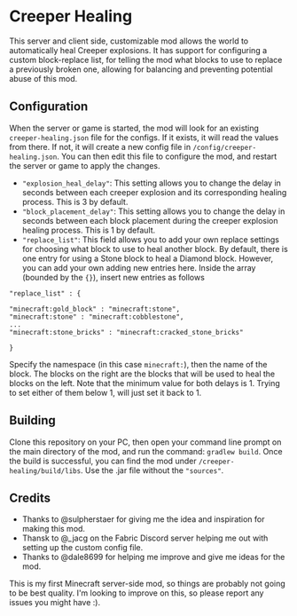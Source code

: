 # Creeper Healing

This server and client side, customizable mod allows the world to automatically heal Creeper explosions. It has support for configuring a custom block-replace list, for telling the mod what blocks to use to replace a previously broken one, allowing for balancing and preventing potential abuse of this mod.

## Configuration
When the server or game is started, the mod will look for an existing `creeper-healing.json` file for the configs. If it exists, it will read the values from there. If not, it will create a new config file in `/config/creeper-healing.json`. You can then edit this file to configure the mod, and restart the server or game to apply the changes.

- `"explosion_heal_delay"`: This setting allows you to change the delay in seconds between each creeper explosion and its corresponding healing process. This is 3 by default.
- `"block_placement_delay"`: This setting allows you to change the delay in seconds between each block placement during the creeper explosion healing process. This is 1 by default.
- `"replace_list"`: This field allows you to add your own replace settings for choosing what block to use to heal another block. By default, there is one entry for using a Stone block to heal a Diamond block. However, you can add your own adding new entries here. Inside the array (bounded by the `{}`), insert new entries as follows
```
"replace_list" : {

"minecraft:gold_block" : "minecraft:stone",
"minecraft:stone" : "minecraft:cobblestone",
...
"minecraft:stone_bricks" : "minecraft:cracked_stone_bricks"

}
```
Specify the namespace (in this case `minecraft:`), then the name of the block. The blocks on the right are the blocks that will be used to heal the blocks on the left. Note that the minimum value for both delays is 1. Trying to set either of them below 1, will just set it back to 1.


## Building

Clone this repository on your PC, then open your command line prompt on the main directory of the mod, and run the command: `gradlew build`. Once the build is successful, you can find the mod under `/creeper-healing/build/libs`. Use the .jar file without the `"sources"`.

## Credits

- Thanks to @sulpherstaer for giving me the idea and inspiration for making this mod.
- Thansk to @_jacg on the Fabric Discord server helping me out with setting up the custom config file.
- Thanks to @dale8699 for helping me improve and give me ideas for the mod.

 This is my first Minecraft server-side mod, so things are probably not going to be best quality. I'm looking to improve on this, so please report any issues you might have :).
